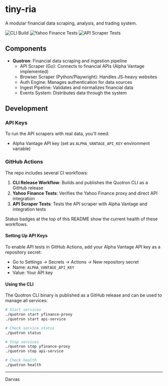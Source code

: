 # tiny-ria

A modular financial data scraping, analysis, and trading system.

![CLI Build](https://github.com/we-be/tiny-ria/actions/workflows/cli-release.yml/badge.svg)
![Yahoo Finance Tests](https://github.com/we-be/tiny-ria/actions/workflows/yahoo-finance-tests.yml/badge.svg)
![API Scraper Tests](https://github.com/we-be/tiny-ria/actions/workflows/api-scraper-tests.yml/badge.svg)

## Components

- **Quotron**: Financial data scraping and ingestion pipeline
  - API Scraper (Go): Connects to financial APIs (Alpha Vantage implemented)
  - Browser Scraper (Python/Playwright): Handles JS-heavy websites
  - Auth Engine: Manages authentication for data sources
  - Ingest Pipeline: Validates and normalizes financial data
  - Events System: Distributes data through the system

## Development

### API Keys

To run the API scrapers with real data, you'll need:
- Alpha Vantage API key (set as `ALPHA_VANTAGE_API_KEY` environment variable)

### GitHub Actions

The repo includes several CI workflows:

1. **CLI Release Workflow**: Builds and publishes the Quotron CLI as a GitHub release
2. **Yahoo Finance Tests**: Verifies the Yahoo Finance proxy and direct API integration
3. **API Scraper Tests**: Tests the API scraper with Alpha Vantage and integration tests

Status badges at the top of this README show the current health of these workflows.

#### Setting Up API Keys

To enable API tests in GitHub Actions, add your Alpha Vantage API key as a repository secret:
- Go to Settings → Secrets → Actions → New repository secret
- Name: `ALPHA_VANTAGE_API_KEY`
- Value: Your API key

#### Using the CLI

The Quotron CLI binary is published as a GitHub release and can be used to manage all services:

```bash
# Start services
./quotron start yfinance-proxy
./quotron start api-service

# Check service status
./quotron status

# Stop services
./quotron stop yfinance-proxy
./quotron stop api-service

# Check health
./quotron health
```

---
Darvas
